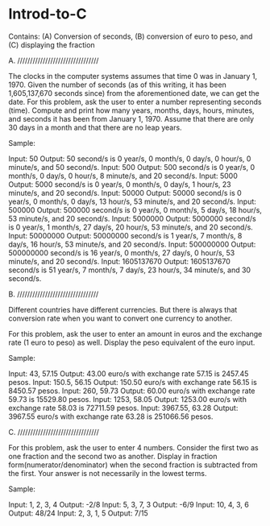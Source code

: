# Introd-to-C
Contains: (A) Conversion of seconds, (B) conversion of euro to peso, and (C) displaying the fraction

A. ////////////////////////////////

The clocks in the computer systems assumes that time 0 was in January 1, 1970. Given the number of seconds (as of this writing, it has been 1,605,137,670 seconds since) from the aforementioned date, we can get the date. For this problem, ask the user to enter a number representing seconds (time). Compute and print how many years, months, days, hours, minutes, and seconds it has been from January 1, 1970. Assume that there are only 30 days in a month and that there are no leap years.

Sample:

Input: 50 Output: 50 second/s is 0 year/s, 0 month/s, 0 day/s, 0 hour/s, 0 minute/s, and 50 second/s.
Input: 500 Output: 500 second/s is 0 year/s, 0 month/s, 0 day/s, 0 hour/s, 8 minute/s, and 20 second/s.
Input: 5000 Output: 5000 second/s is 0 year/s, 0 month/s, 0 day/s, 1 hour/s, 23 minute/s, and 20 second/s.
Input: 50000 Output: 50000 second/s is 0 year/s, 0 month/s, 0 day/s, 13 hour/s, 53 minute/s, and 20 second/s.
Input: 500000 Output: 500000 second/s is 0 year/s, 0 month/s, 5 day/s, 18 hour/s, 53 minute/s, and 20 second/s.
Input: 5000000 Output: 5000000 second/s is 0 year/s, 1 month/s, 27 day/s, 20 hour/s, 53 minute/s, and 20 second/s.
Input: 50000000 Output: 50000000 second/s is 1 year/s, 7 month/s, 8 day/s, 16 hour/s, 53 minute/s, and 20 second/s.
Input: 500000000 Output: 500000000 second/s is 16 year/s, 0 month/s, 27 day/s, 0 hour/s, 53 minute/s, and 20 second/s.
Input: 1605137670 Output: 1605137670 second/s is 51 year/s, 7 month/s, 7 day/s, 23 hour/s, 34 minute/s, and 30 second/s.



B. ////////////////////////////////

Different countries have different currencies. But there is always that conversion rate when you want to convert one currency to another.

For this problem, ask the user to enter an amount in euros and the exchange rate (1 euro to peso) as well. Display the peso equivalent of the euro input.

Sample:

Input: 43, 57.15       Output: 43.00 euro/s with exchange rate 57.15 is 2457.45 pesos.
Input: 150.5, 56.15    Output: 150.50 euro/s with exchange rate 56.15 is 8450.57 pesos.
Input: 260, 59.73      Output: 60.00 euro/s with exchange rate 59.73 is 15529.80 pesos.
Input: 1253, 58.05     Output: 1253.00 euro/s with exchange rate 58.03 is 72711.59 pesos.
Input: 3967.55, 63.28  Output: 3967.55 euro/s with exchange rate 63.28 is 251066.56 pesos.



C. ////////////////////////////////

For this problem, ask the user to enter 4 numbers. Consider the first two as one fraction and the second two as another. Display in fraction form(numerator/denominator) when the second fraction is subtracted from the first. Your answer is not necessarily in the lowest terms.

Sample:

Input: 1, 2, 3, 4         Output: -2/8
Input: 5, 3, 7, 3         Output: -6/9
Input: 10, 4, 3, 6        Output: 48/24
Input: 2, 3, 1, 5         Output: 7/15

